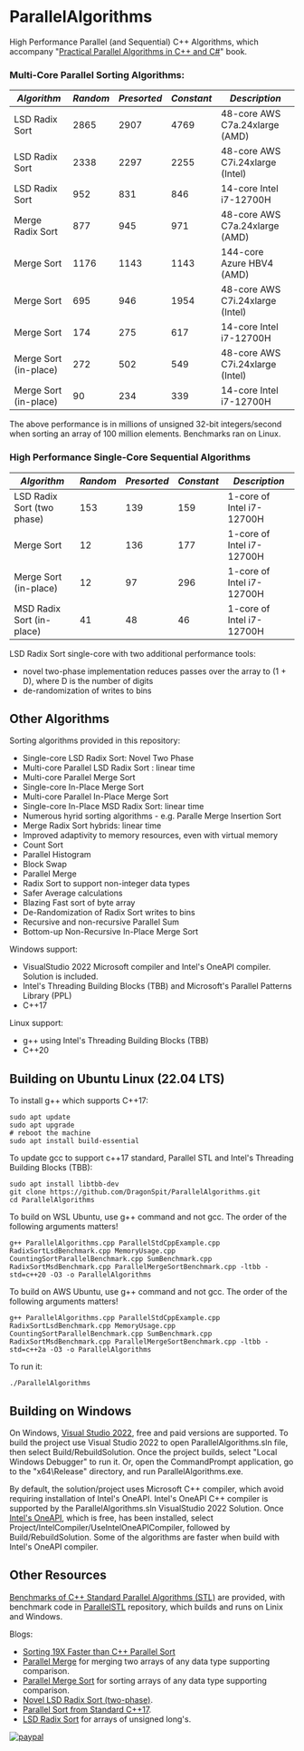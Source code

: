 # ParallelAlgorithms

High Performance Parallel (and Sequential) C++ Algorithms, which accompany "[Practical Parallel Algorithms in C++ and C#](https://www.amazon.com/Practical-Parallel-Algorithms-Sorting-Multicore-ebook/dp/B0C3TZPRKZ/ref=sr_1_1?crid=3P7Q0RUP8OBXB&keywords=duvanenko&qid=1702488919&sprefix=duvanenko%2Caps%2C95&sr=8-1)" book.

### Multi-Core Parallel Sorting Algorithms:

*Algorithm*|*Random*|*Presorted*|*Constant*|*Description*
--- | --- | --- | --- | ---
LSD Radix Sort        |2865|2907|4769| 48-core AWS C7a.24xlarge (AMD)
LSD Radix Sort        |2338|2297|2255| 48-core AWS C7i.24xlarge (Intel)
LSD Radix Sort        | 952| 831| 846| 14-core Intel i7-12700H
Merge Radix Sort      | 877| 945| 971| 48-core AWS C7a.24xlarge (AMD)
Merge Sort            |1176|1143|1143| 144-core Azure HBV4 (AMD)
Merge Sort            | 695| 946|1954| 48-core AWS C7i.24xlarge (Intel)
Merge Sort            | 174| 275| 617| 14-core Intel i7-12700H
Merge Sort (in-place) | 272| 502| 549| 48-core AWS C7i.24xlarge (Intel)
Merge Sort (in-place) |  90| 234| 339| 14-core Intel i7-12700H

The above performance is in millions of unsigned 32-bit integers/second when sorting an array of 100 million elements.
Benchmarks ran on Linux.

### High Performance Single-Core Sequential Algorithms

*Algorithm*|*Random*|*Presorted*|*Constant*|*Description*
--- | --- | --- | --- | ---
LSD Radix Sort (two phase) |153|139|159| 1-core of Intel i7-12700H
Merge Sort                 | 12|136|177| 1-core of Intel i7-12700H
Merge Sort (in-place)      | 12| 97|296| 1-core of Intel i7-12700H
MSD Radix Sort (in-place)  | 41| 48| 46| 1-core of Intel i7-12700H

LSD Radix Sort single-core with two additional performance tools:
- novel two-phase implementation reduces passes over the array to (1 + D), where D is the number of digits
- de-randomization of writes to bins

## Other Algorithms
Sorting algorithms provided in this repository:
- Single-core LSD Radix Sort: Novel Two Phase
- Multi-core Parallel LSD Radix Sort : linear time
- Multi-core Parallel Merge Sort
- Single-core In-Place Merge Sort
- Multi-core Parallel In-Place Merge Sort
- Single-core In-Place MSD Radix Sort: linear time
- Numerous hyrid sorting algorithms - e.g. Paralle Merge Insertion Sort
- Merge Radix Sort hybrids: linear time
- Improved adaptivity to memory resources, even with virtual memory
- Count Sort
- Parallel Histogram
- Block Swap
- Parallel Merge
- Radix Sort to support non-integer data types
- Safer Average calculations
- Blazing Fast sort of byte array
- De-Randomization of Radix Sort writes to bins
- Recursive and non-recursive Parallel Sum
- Bottom-up Non-Recursive In-Place Merge Sort


Windows support:
- VisualStudio 2022 Microsoft compiler and Intel's OneAPI compiler. Solution is included.
- Intel's Threading Building Blocks (TBB) and Microsoft's Parallel Patterns Library (PPL)
- C++17

Linux support:
- g++ using Intel's Threading Building Blocks (TBB)
- C++20

## Building on Ubuntu Linux (22.04 LTS)
To install g++ which supports C++17:
```
sudo apt update
sudo apt upgrade
# reboot the machine
sudo apt install build-essential
```

To update gcc to support c++17 standard, Parallel STL and Intel's Threading Building Blocks (TBB):
```
sudo apt install libtbb-dev
git clone https://github.com/DragonSpit/ParallelAlgorithms.git
cd ParallelAlgorithms
```

To build on WSL Ubuntu, use g++ command and not gcc. The order of the following arguments matters!
```
g++ ParallelAlgorithms.cpp ParallelStdCppExample.cpp RadixSortLsdBenchmark.cpp MemoryUsage.cpp CountingSortParallelBenchmark.cpp SumBenchmark.cpp RadixSortMsdBenchmark.cpp ParallelMergeSortBenchmark.cpp -ltbb -std=c++20 -O3 -o ParallelAlgorithms
```
To build on AWS Ubuntu, use g++ command and not gcc. The order of the following arguments matters!
```
g++ ParallelAlgorithms.cpp ParallelStdCppExample.cpp RadixSortLsdBenchmark.cpp MemoryUsage.cpp CountingSortParallelBenchmark.cpp SumBenchmark.cpp RadixSortMsdBenchmark.cpp ParallelMergeSortBenchmark.cpp -ltbb -std=c++2a -O3 -o ParallelAlgorithms
```
To run it:
```
./ParallelAlgorithms
```
## Building on Windows
On Windows, [Visual Studio 2022](https://visualstudio.microsoft.com/downloads/), free and paid versions are supported. To build the project use Visual Studio 2022 to open ParallelAlgorithms.sln file, then
select Build/RebuildSolution. Once the project builds, select "Local Windows Debugger" to run it. Or, open the CommandPrompt application, go to the "x64\Release" directory, and run ParallelAlgorithms.exe.

By default, the solution/project uses Microsoft C++ compiler, which avoid requiring installation of Intel's OneAPI. Intel's OneAPI C++ compiler is supported by the ParallelAlgorithms.sln VisualStudio 2022 Solution. 
Once [Intel's OneAPI](https://www.intel.com/content/www/us/en/developer/tools/oneapi/base-toolkit-download.html), which is free, has been installed, select Project/IntelCompiler/UseIntelOneAPICompiler, followed by Build/RebuildSolution. Some of the algorithms are faster when build with Intel's OneAPI compiler.

## Other Resources
[Benchmarks of C++ Standard Parallel Algorithms (STL)](https://duvanenko.tech.blog/2023/05/21/c-parallel-stl-benchmark/) are provided, with benchmark code in [ParallelSTL](https://github.com/DragonSpit/ParallelSTL) repository, which builds and runs on Linix and Windows.

Blogs:
- [Sorting 19X Faster than C++ Parallel Sort](https://duvanenko.tech.blog/2023/10/29/sorting-19x-faster-than-c-parallel-sort/)
- [Parallel Merge](https://duvanenko.tech.blog/2018/01/14/parallel-merge/) for merging two arrays of any data type supporting comparison.
- [Parallel Merge Sort](https://duvanenko.tech.blog/2018/01/13/parallel-merge-sort/) for sorting arrays of any data type supporting comparison.
- [Novel LSD Radix Sort (two-phase)](https://duvanenko.tech.blog/2019/02/27/lsd-radix-sort-performance-improvements/).
- [Parallel Sort from Standard C++17](https://blogs.msdn.microsoft.com/vcblog/2018/09/11/using-c17-parallel-algorithms-for-better-performance/).
- [LSD Radix Sort](https://blogs.msdn.microsoft.com/vcblog/2018/09/11/using-c17-parallel-algorithms-for-better-performance/) for arrays of unsigned long's.


[![paypal](https://www.paypalobjects.com/en_US/i/btn/btn_donateCC_LG.gif)](https://www.paypal.com/cgi-bin/webscr?cmd=_s-xclick&hosted_button_id=LDD8L7UPAC7QL)
